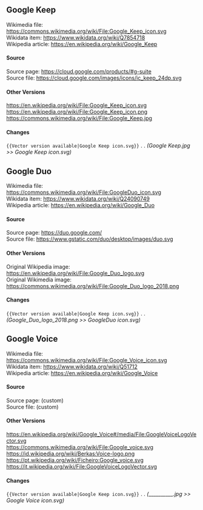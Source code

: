 ## Google Keep  
Wikimedia file: https://commons.wikimedia.org/wiki/File:Google_Keep_icon.svg  
Wikidata item: https://www.wikidata.org/wiki/Q7854718  
Wikipedia article: https://en.wikipedia.org/wiki/Google_Keep  

#### Source  
Source page: https://cloud.google.com/products/#g-suite  
Source file: https://cloud.google.com/images/icons/ic_keep_24dp.svg  

#### Other Versions  
https://en.wikipedia.org/wiki/File:Google_Keep_icon.svg  
https://en.wikipedia.org/wiki/File:Google_Keep_icon.png  
https://commons.wikimedia.org/wiki/File:Google_Keep.jpg  

#### Changes  
`{{Vector version available|Google Keep icon.svg}}`
  . . _(Google Keep.jpg >> Google Keep icon.svg)_

## Google Duo  
Wikimedia file: https://commons.wikimedia.org/wiki/File:GoogleDuo_icon.svg  
Wikidata item: https://www.wikidata.org/wiki/Q24090749  
Wikipedia article: https://en.wikipedia.org/wiki/Google_Duo  

#### Source  
Source page: https://duo.google.com/  
Source file: https://www.gstatic.com/duo/desktop/images/duo.svg  

#### Other Versions  
Original Wikipedia image: https://en.wikipedia.org/wiki/File:Google_Duo_logo.svg  
Original Wikimedia image: https://commons.wikimedia.org/wiki/File:Google_Duo_logo_2018.png  

#### Changes  
`{{Vector version available|Google Keep icon.svg}}`
  . . _(Google_Duo_logo_2018.png >> GoogleDuo icon.svg)_

## Google Voice  
Wikimedia file: https://commons.wikimedia.org/wiki/File:Google_Voice_icon.svg  
Wikidata item: https://www.wikidata.org/wiki/Q51712  
Wikipedia article: https://en.wikipedia.org/wiki/Google_Voice  

#### Source  
Source page: (custom)  
Source file: (custom)  

#### Other Versions  
https://en.wikipedia.org/wiki/Google_Voice#/media/File:GoogleVoiceLogoVector.svg  
https://commons.wikimedia.org/wiki/File:Google_voice.svg  
https://id.wikipedia.org/wiki/Berkas:Voice-logo.png  
https://pt.wikipedia.org/wiki/Ficheiro:Google_voice.svg  
https://it.wikipedia.org/wiki/File:GoogleVoiceLogoVector.svg  


#### Changes  
`{{Vector version available|Google Keep icon.svg}}`
  . . _(____________.jpg >> Google Voice icon.svg)_
